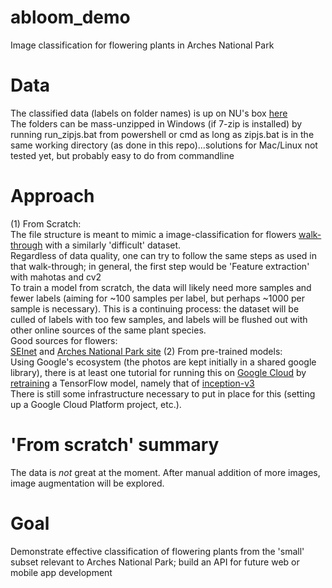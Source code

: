 # abloom_demo
Image classification for flowering plants in Arches National Park
# Data
The classified data (labels on folder names) is up on NU's box [here](https://northwestern.box.com/s/03fimzl8eavj1nvybgym2d60hi3v9qf4)<br>
The folders can be mass-unzipped in Windows (if 7-zip is installed) by running run_zipjs.bat from powershell or cmd as long as zipjs.bat is in the same working directory (as done in this repo)...solutions for Mac/Linux not tested yet, but probably easy to do from commandline
# Approach
(1) From Scratch: <br>
The file structure is meant to mimic a image-classification for flowers [walk-through](https://gogul09.github.io/software/image-classification-python) with a similarly 'difficult' dataset.<br>
Regardless of data quality, one can try to follow the same steps as used in that walk-through; in general, the first step would be 'Feature extraction' with mahotas and cv2<br>
To train a model from scratch, the data will likely need more samples and fewer labels (aiming for ~100 samples per label, but perhaps ~1000 per sample is necessary). This is a continuing process: the dataset will be culled of labels with too few samples, and labels will be flushed out with other online sources of the same plant species. <br>
Good sources for flowers: <br>
[SEInet](http://swbiodiversity.org/seinet/checklists/checklist.php?clid=2688&pid=21) and [Arches National Park site](https://www.nps.gov/arch/learn/nature/wildflowers.htm)
(2) From pre-trained models: <br>
Using Google's ecosystem (the photos are kept initially in a shared google library), there is at least one tutorial for running this on [Google Cloud](https://cloud.google.com/ml-engine/docs/tensorflow/flowers-tutorial) by [retraining](https://www.tensorflow.org/hub/tutorials/image_retraining) a TensorFlow model, namely that of [inception-v3](https://www.tensorflow.org/tutorials/images/image_recognition)<br>
There is still some infrastructure necessary to put in place for this (setting up a Google Cloud Platform project, etc.).
# 'From scratch' summary
The data is *not* great at the moment. After manual addition of more images, image augmentation will be explored.
# Goal
Demonstrate effective classification of flowering plants from the 'small' subset relevant to Arches National Park; build an API for future web or mobile app development
